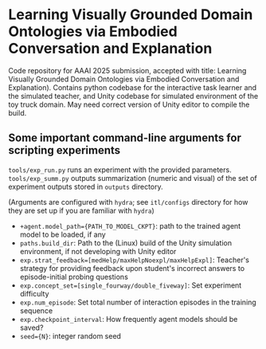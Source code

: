 # Learning Visually Grounded Domain Ontologies via Embodied Conversation and Explanation

Code repository for AAAI 2025 submission, accepted with title: Learning Visually Grounded Domain Ontologies via Embodied Conversation and Explanation). Contains python codebase for the interactive task learner and the simulated teacher, and Unity codebase for simulated environment of the toy truck domain. May need correct version of Unity editor to compile the build.

## Some important command-line arguments for scripting experiments

`tools/exp_run.py` runs an experiment with the provided parameters. `tools/exp_summ.py` outputs summarization (numeric and visual) of the set of experiment outputs stored in `outputs` directory.

(Arguments are configured with `hydra`; see `itl/configs` directory for how they are set up if you are familiar with `hydra`)
- `+agent.model_path={PATH_TO_MODEL_CKPT}`: path to the trained agent model to be loaded, if any
- `paths.build_dir`: Path to the (Linux) build of the Unity simulation environment, if not developing with Unity editor
- `exp.strat_feedback=[medHelp/maxHelpNoexpl/maxHelpExpl]`: Teacher's strategy for providing feedback upon student's incorrect answers to episode-initial probing questions
- `exp.concept_set=[single_fourway/double_fiveway]`: Set experiment difficulty
- `exp.num_episode`: Set total number of interaction episodes in the training sequence
- `exp.checkpoint_interval`: How frequently agent models should be saved?
- `seed={N}`: integer random seed

